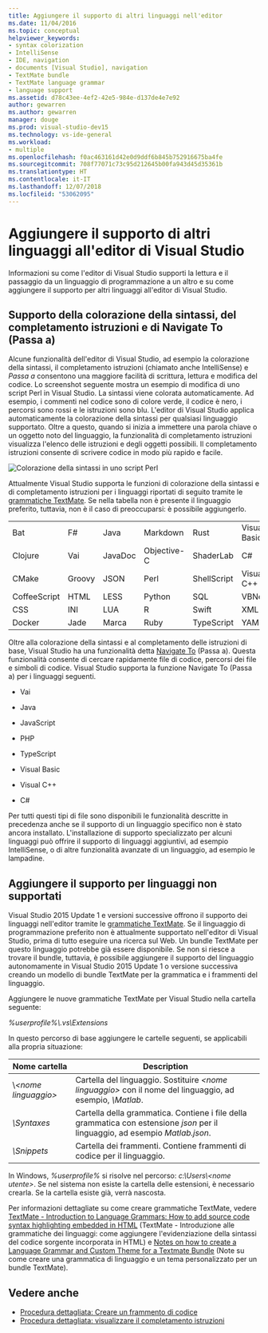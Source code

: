 ```yaml
---
title: Aggiungere il supporto di altri linguaggi nell'editor
ms.date: 11/04/2016
ms.topic: conceptual
helpviewer_keywords:
- syntax colorization
- IntelliSense
- IDE, navigation
- documents [Visual Studio], navigation
- TextMate bundle
- TextMate language grammar
- language support
ms.assetid: d78c43ee-4ef2-42e5-984e-d137de4e7e92
author: gewarren
ms.author: gewarren
manager: douge
ms.prod: visual-studio-dev15
ms.technology: vs-ide-general
ms.workload:
- multiple
ms.openlocfilehash: f0ac463161d42e0d9ddf6b845b752916675ba4fe
ms.sourcegitcommit: 708f77071c73c95d212645b00fa943d45d35361b
ms.translationtype: HT
ms.contentlocale: it-IT
ms.lasthandoff: 12/07/2018
ms.locfileid: "53062095"
---
```

# <a name="add-visual-studio-editor-support-for-other-languages"></a>Aggiungere il supporto di altri linguaggi all'editor di Visual Studio

Informazioni su come l'editor di Visual Studio supporti la lettura e il passaggio da un linguaggio di programmazione a un altro e su come aggiungere il supporto per altri linguaggi all'editor di Visual Studio.

## <a name="syntax-colorization-statement-completion-and-navigate-to-support"></a>Supporto della colorazione della sintassi, del completamento istruzioni e di Navigate To (Passa a)

Alcune funzionalità dell'editor di Visual Studio, ad esempio la colorazione della sintassi, il completamento istruzioni (chiamato anche IntelliSense) e _Passa a_ consentono una maggiore facilità di scrittura, lettura e modifica del codice. Lo screenshot seguente mostra un esempio di modifica di uno script Perl in Visual Studio. La sintassi viene colorata automaticamente. Ad esempio, i commenti nel codice sono di colore verde, il codice è nero, i percorsi sono rossi e le istruzioni sono blu. L'editor di Visual Studio applica automaticamente la colorazione della sintassi per qualsiasi linguaggio supportato. Oltre a questo, quando si inizia a immettere una parola chiave o un oggetto noto del linguaggio, la funzionalità di completamento istruzioni visualizza l'elenco delle istruzioni e degli oggetti possibili. Il completamento istruzioni consente di scrivere codice in modo più rapido e facile.

![Colorazione della sintassi in uno script Perl](../ide/media/vside_perledit.png)

Attualmente Visual Studio supporta le funzioni di colorazione della sintassi e di completamento istruzioni per i linguaggi riportati di seguito tramite le [grammatiche TextMate](https://manual.macromates.com/en/language_grammars). Se nella tabella non è presente il linguaggio preferito, tuttavia, non è il caso di preoccuparsi: è possibile aggiungerlo.

|||||||
|-|-|-|-|-|-|
|Bat|F#|Java|Markdown|Rust|Visual Basic|
|Clojure|Vai|JavaDoc|Objective-C|ShaderLab|C#|
|CMake|Groovy|JSON|Perl|ShellScript|Visual C++|
|CoffeeScript|HTML|LESS|Python|SQL|VBNet|
|CSS|INI|LUA|R|Swift|XML|
|Docker|Jade|Marca|Ruby|TypeScript|YAML|

Oltre alla colorazione della sintassi e al completamento delle istruzioni di base, Visual Studio ha una funzionalità detta [Navigate To](https://blogs.msdn.microsoft.com/benwilli/2015/04/09/visual-studio-tip-3-use-navigate-to/) (Passa a). Questa funzionalità consente di cercare rapidamente file di codice, percorsi dei file e simboli di codice. Visual Studio supporta la funzione Navigate To (Passa a) per i linguaggi seguenti.

-   Vai

-   Java

-   JavaScript

-   PHP

-   TypeScript

-   Visual Basic

-   Visual C++

-   C#

Per tutti questi tipi di file sono disponibili le funzionalità descritte in precedenza anche se il supporto di un linguaggio specifico non è stato ancora installato. L'installazione di supporto specializzato per alcuni linguaggi può offrire il supporto di linguaggi aggiuntivi, ad esempio IntelliSense, o di altre funzionalità avanzate di un linguaggio, ad esempio le lampadine.

## <a name="add-support-for-non-supported-languages"></a>Aggiungere il supporto per linguaggi non supportati

Visual Studio 2015 Update 1 e versioni successive offrono il supporto dei linguaggi nell'editor tramite le [grammatiche TextMate](https://manual.macromates.com/en/language_grammars). Se il linguaggio di programmazione preferito non è attualmente supportato nell'editor di Visual Studio, prima di tutto eseguire una ricerca sul Web. Un bundle TextMate per questo linguaggio potrebbe già essere disponibile. Se non si riesce a trovare il bundle, tuttavia, è possibile aggiungere il supporto del linguaggio autonomamente in Visual Studio 2015 Update 1 o versione successiva creando un modello di bundle TextMate per la grammatica e i frammenti del linguaggio.

Aggiungere le nuove grammatiche TextMate per Visual Studio nella cartella seguente:

*%userprofile%\\.vs\Extensions*

In questo percorso di base aggiungere le cartelle seguenti, se applicabili alla propria situazione:

|Nome cartella|Description|
|-----------------|-----------------|
|\\*\<nome linguaggio>*|Cartella del linguaggio. Sostituire  *\<nome linguaggio>* con il nome del linguaggio, ad esempio, *\Matlab*.|
|*\Syntaxes*|Cartella della grammatica. Contiene i file della grammatica con estensione *json* per il linguaggio, ad esempio *Matlab.json*.|
|*\Snippets*|Cartella dei frammenti. Contiene frammenti di codice per il linguaggio.|

In Windows, *%userprofile%* si risolve nel percorso: *c:\Users\\\<nome utente>*. Se nel sistema non esiste la cartella delle estensioni, è necessario crearla. Se la cartella esiste già, verrà nascosta.

Per informazioni dettagliate su come creare grammatiche TextMate, vedere [TextMate - Introduction to Language Grammars: How to add source code syntax highlighting embedded in HTML](https://developmentality.wordpress.com/2011/02/08/textmate-introduction-to-language-grammars/) (TextMate - Introduzione alle grammatiche dei linguaggi: come aggiungere l'evidenziazione della sintassi del codice sorgente incorporata in HTML) e [Notes on how to create a Language Grammar and Custom Theme for a Textmate Bundle](https://benparizek.com/notebook/notes-on-how-to-create-a-language-grammar-and-custom-theme-for-a-textmate-bundle) (Note su come creare una grammatica di linguaggio e un tema personalizzato per un bundle TextMate).

## <a name="see-also"></a>Vedere anche

- [Procedura dettagliata: Creare un frammento di codice](../ide/walkthrough-creating-a-code-snippet.md)
- [Procedura dettagliata: visualizzare il completamento istruzioni](../extensibility/walkthrough-displaying-statement-completion.md)
